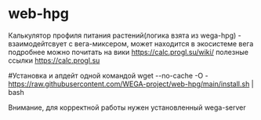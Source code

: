 # web-hpg
Калькулятор профиля питания растений(логика взята из wega-hpg) - взаимодейтсвует с вега-миксером, может находится в экосистеме вега
подробнее можно почитать на вики https://calc.progl.su/wiki/
полезные ссылки https://calc.progl.su

#Установка и апдейт одной командой
wget --no-cache -O - https://raw.githubusercontent.com/WEGA-project/web-hpg/main/install.sh | bash 

Внимание, для корректной работы нужен установленный wega-server

